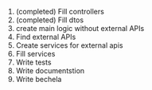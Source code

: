 1. (completed) Fill controllers
2. (completed) Fill dtos
3. create main logic without external APIs
4. Find external APIs
5. Create services for external apis
6. Fill services
7. Write tests
8. Write documentstion
9. Write bechela